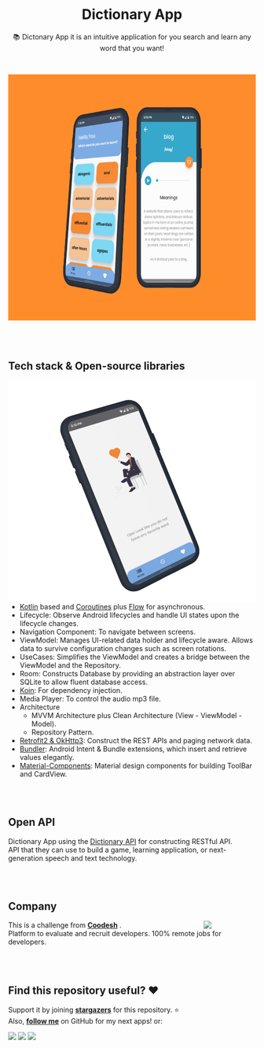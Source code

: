<h1 align="center">Dictionary App</h1>

<p align="center">  
📚 Dictonary App it is an intuitive application for you search and learn any word that you want!
</p>
</br>

<p align="center">
<img src="https://github.com/MariaLuiza-CS/Dictionary-App/blob/master/app/src/debug/res/drawable/group_four.png" height="500"/>
</p>

<br><br/>

## Tech stack & Open-source libraries

<img src="https://github.com/MariaLuiza-CS/Dictionary-App/blob/master/app/src/debug/res/drawable/rectangle_two.png" align="right" width="700"/>

- [Kotlin](https://kotlinlang.org/) based and [Coroutines](https://github.com/Kotlin/kotlinx.coroutines) plus [Flow](https://kotlin.github.io/kotlinx.coroutines/kotlinx-coroutines-core/kotlinx.coroutines.flow/) for asynchronous.
- Lifecycle: Observe Android lifecycles and handle UI states upon the lifecycle changes.
- Navigation Component: To navigate between screens.
- ViewModel: Manages UI-related data holder and lifecycle aware. Allows data to survive configuration changes such as screen rotations.
- UseCases: Simplifies the ViewModel and creates a bridge between the ViewModel and the Repository.
- Room: Constructs Database by providing an abstraction layer over SQLite to allow fluent database access.
- [Koin](https://insert-koin.io/): For dependency injection.
- Media Player: To control the audio mp3 file.
- Architecture
  - MVVM Architecture plus Clean Architecture (View - ViewModel - Model).
  - Repository Pattern.
- [Retrofit2 & OkHttp3](https://github.com/square/retrofit): Construct the REST APIs and paging network data.
- [Bundler](https://github.com/skydoves/bundler): Android Intent & Bundle extensions, which insert and retrieve values elegantly.
- [Material-Components](https://github.com/material-components/material-components-android): Material design components for building ToolBar and CardView.

<br><br/>

## Open API

Dictionary App using the [Dictionary API](https://dictionaryapi.dev/) for constructing RESTful API.<br>
API that they can use to build a game, learning application, or next-generation speech and text technology.

<br><br/>

## Company

<img src="https://coodesh.com/images/svg/logos/logo.svg" align="right" width="21%"/>

This is a challenge from __[Coodesh](https://coodesh.com/)__ .<br>
Platform to evaluate and recruit developers. 100% remote jobs for developers.

<br><br/>

## Find this repository useful? :heart:

Support it by joining __[stargazers](https://github.com/MariaLuiza-CS/Dictionary-App/stargazers)__ for this repository. :star: <br>
Also, __[follow me](https://github.com/MariaLuiza-CS)__ on GitHub for my next apps! or:
 <div>
  <a href="https://www.linkedin.com/in/marialuiza-0/?locale=en_US" target="_blank"><img src="https://img.shields.io/badge/LinkedIn-0077B5?style=for-the-badge&logo=linkedin&logoColor=white" target="_blank"></a> 
  <a href = "https://medium.com/@m.luiza.0"><img src="https://img.shields.io/badge/Medium-12100E?style=for-the-badge&logo=medium&logoColor=white" target="_blank"></a>
  <a href = "mailto:m.luiza1843@gmail.com"><img src="https://img.shields.io/badge/Gmail-D14836?style=for-the-badge&logo=gmail&logoColor=white" target="_blank"></a>
 </div>
